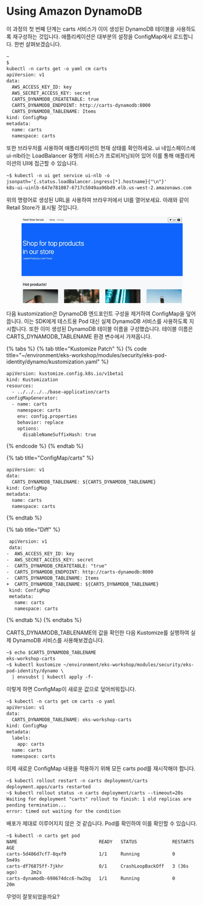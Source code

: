# Using Amazon DynamoDB

이 과정의 첫 번째 단계는 carts 서비스가 이미 생성된 DynamoDB 테이블을 사용하도록 재구성하는 것입니다. 애플리케이션은 대부분의 설정을 ConfigMap에서 로드합니다. 한번 살펴보겠습니다.

```
~
$
kubectl -n carts get -o yaml cm carts
apiVersion: v1
data:
  AWS_ACCESS_KEY_ID: key
  AWS_SECRET_ACCESS_KEY: secret
  CARTS_DYNAMODB_CREATETABLE: true
  CARTS_DYNAMODB_ENDPOINT: http://carts-dynamodb:8000
  CARTS_DYNAMODB_TABLENAME: Items
kind: ConfigMap
metadata:
  name: carts
  namespace: carts
```

또한 브라우저를 사용하여 애플리케이션의 현재 상태를 확인하세요. ui 네임스페이스에 ui-nlb라는 LoadBalancer 유형의 서비스가 프로비저닝되어 있어 이를 통해 애플리케이션의 UI에 접근할 수 있습니다.

```
~$ kubectl -n ui get service ui-nlb -o jsonpath='{.status.loadBalancer.ingress[*].hostname}{"\n"}'
k8s-ui-uinlb-647e781087-6717c5049aa96bd9.elb.us-west-2.amazonaws.com
```

위의 명령어로 생성된 URL을 사용하여 브라우저에서 UI를 열어보세요. 아래와 같이 Retail Store가 표시될 것입니다.

<figure><img src="../../.gitbook/assets/image (12) (1) (1).png" alt=""><figcaption></figcaption></figure>

다음 kustomization은 DynamoDB 엔드포인트 구성을 제거하여 ConfigMap을 덮어씁니다. 이는 SDK에게 테스트용 Pod 대신 실제 DynamoDB 서비스를 사용하도록 지시합니다. 또한 이미 생성된 DynamoDB 테이블 이름을 구성했습니다. 테이블 이름은 CARTS\_DYNAMODB\_TABLENAME 환경 변수에서 가져옵니다.

{% tabs %}
{% tab title="Kustomize Patch" %}
{% code title="~/environment/eks-workshop/modules/security/eks-pod-identity/dynamo/kustomization.yaml" %}
```
apiVersion: kustomize.config.k8s.io/v1beta1
kind: Kustomization
resources:
  - ../../../../base-application/carts
configMapGenerator:
  - name: carts
    namespace: carts
    env: config.properties
    behavior: replace
    options:
      disableNameSuffixHash: true
```
{% endcode %}
{% endtab %}

{% tab title="ConfigMap/carts" %}
```
apiVersion: v1
data:
  CARTS_DYNAMODB_TABLENAME: ${CARTS_DYNAMODB_TABLENAME}
kind: ConfigMap
metadata:
  name: carts
  namespace: carts
```
{% endtab %}

{% tab title="Diff" %}
```
 apiVersion: v1
 data:
-  AWS_ACCESS_KEY_ID: key
-  AWS_SECRET_ACCESS_KEY: secret
-  CARTS_DYNAMODB_CREATETABLE: "true"
-  CARTS_DYNAMODB_ENDPOINT: http://carts-dynamodb:8000
-  CARTS_DYNAMODB_TABLENAME: Items
+  CARTS_DYNAMODB_TABLENAME: ${CARTS_DYNAMODB_TABLENAME}
 kind: ConfigMap
 metadata:
   name: carts
   namespace: carts
```
{% endtab %}
{% endtabs %}

CARTS\_DYNAMODB\_TABLENAME의 값을 확인한 다음 Kustomize를 실행하여 실제 DynamoDB 서비스를 사용해보겠습니다.

```
~$ echo $CARTS_DYNAMODB_TABLENAME
eks-workshop-carts
~$ kubectl kustomize ~/environment/eks-workshop/modules/security/eks-pod-identity/dynamo \
  | envsubst | kubectl apply -f-
```

이렇게 하면 ConfigMap이 새로운 값으로 덮어씌워집니다.

```
~$ kubectl -n carts get cm carts -o yaml
apiVersion: v1
data:
  CARTS_DYNAMODB_TABLENAME: eks-workshop-carts
kind: ConfigMap
metadata:
  labels:
    app: carts
  name: carts
  namespace: carts
```

이제 새로운 ConfigMap 내용을 적용하기 위해 모든 carts pod를 재시작해야 합니다.

```
~$ kubectl rollout restart -n carts deployment/carts
deployment.apps/carts restarted
~$ kubectl rollout status -n carts deployment/carts --timeout=20s
Waiting for deployment "carts" rollout to finish: 1 old replicas are pending termination...
error: timed out waiting for the condition
```

배포가 제대로 이루어지지 않은 것 같습니다. Pod를 확인하여 이를 확인할 수 있습니다.

```
~$ kubectl -n carts get pod
NAME                              READY   STATUS             RESTARTS        AGE
carts-5d486d7cf7-8qxf9            1/1     Running            0               5m49s
carts-df76875ff-7jkhr             0/1     CrashLoopBackOff   3 (36s ago)     2m2s
carts-dynamodb-698674dcc6-hw2bg   1/1     Running            0               20m
```

무엇이 잘못되었을까요?
